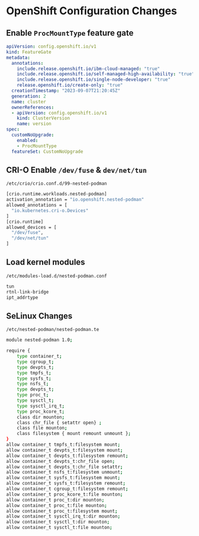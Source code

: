 # OpenShift Configuration Changes

## Enable `ProcMountType` feature gate

```yaml
apiVersion: config.openshift.io/v1
kind: FeatureGate
metadata:
  annotations:
    include.release.openshift.io/ibm-cloud-managed: "true"
    include.release.openshift.io/self-managed-high-availability: "true"
    include.release.openshift.io/single-node-developer: "true"
    release.openshift.io/create-only: "true"
  creationTimestamp: "2023-09-07T21:20:45Z"
  generation: 2
  name: cluster
  ownerReferences:
  - apiVersion: config.openshift.io/v1
    kind: ClusterVersion
    name: version
spec:
  customNoUpgrade:
    enabled:
    - ProcMountType
  featureSet: CustomNoUpgrade
```

## CRI-O Enable `/dev/fuse` & `dev/net/tun`

`/etc/crio/crio.conf.d/99-nested-podman`

```bash
[crio.runtime.workloads.nested-podman]
activation_annotation = "io.openshift.nested-podman"
allowed_annotations = [
  "io.kubernetes.cri-o.Devices"
]
[crio.runtime]
allowed_devices = [
  "/dev/fuse",
  "/dev/net/tun"
]
```

## Load kernel modules

`/etc/modules-load.d/nested-podman.conf`

```bash
tun
rtnl-link-bridge
ipt_addrtype
```

## SeLinux Changes

`/etc/nested-podman/nested-podman.te`

```bash
module nested-podman 1.0;

require {
    type container_t;
    type cgroup_t;
    type devpts_t;
    type tmpfs_t;
    type sysfs_t;
    type nsfs_t;
    type devpts_t;
    type proc_t;
    type sysctl_t;
    type sysctl_irq_t;
    type proc_kcore_t;
    class dir mounton;
    class chr_file { setattr open} ;
    class file mounton;
    class filesystem { mount remount unmount };
}
allow container_t tmpfs_t:filesystem mount;
allow container_t devpts_t:filesystem mount;
allow container_t devpts_t:filesystem remount;
allow container_t devpts_t:chr_file open;
allow container_t devpts_t:chr_file setattr;
allow container_t nsfs_t:filesystem unmount;
allow container_t sysfs_t:filesystem mount;
allow container_t sysfs_t:filesystem remount;
allow container_t cgroup_t:filesystem remount;
allow container_t proc_kcore_t:file mounton;
allow container_t proc_t:dir mounton;
allow container_t proc_t:file mounton;
allow container_t proc_t:filesystem mount;
allow container_t sysctl_irq_t:dir mounton;
allow container_t sysctl_t:dir mounton;
allow container_t sysctl_t:file mounton;
```
